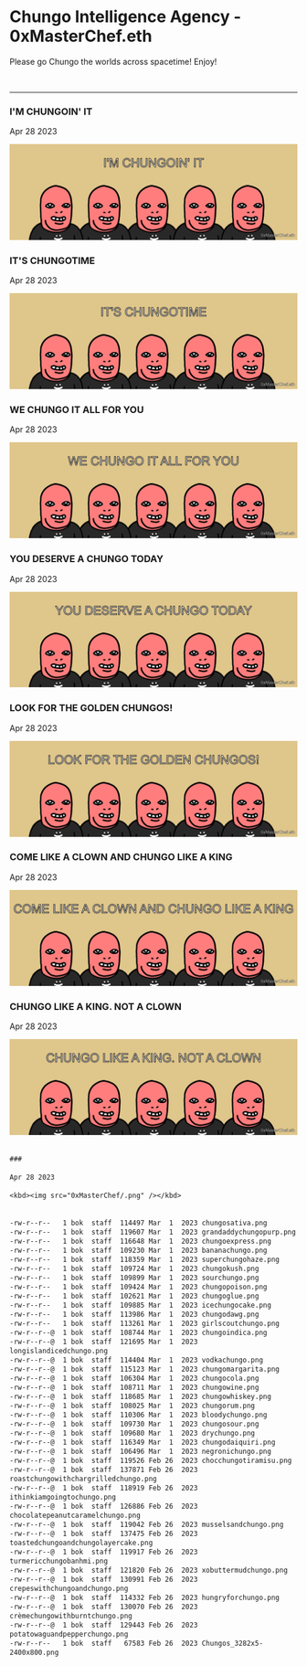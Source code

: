 # Chungo Intelligence Agency - 0xMasterChef.eth

Please go Chungo the worlds across spacetime! Enjoy!

<br />

---

### I'M CHUNGOIN' IT

Apr 28 2023

<kbd><img src="0xMasterChef/imchungoinit.png" /></kbd>

### IT'S CHUNGOTIME

Apr 28 2023

<kbd><img src="0xMasterChef/itschungotime.png" /></kbd>

### WE CHUNGO IT ALL FOR YOU

Apr 28 2023

<kbd><img src="0xMasterChef/wechungoitallforyou.png" /></kbd>

### YOU DESERVE A CHUNGO TODAY

Apr 28 2023

<kbd><img src="0xMasterChef/youdeserveachungotoday.png" /></kbd>

### LOOK FOR THE GOLDEN CHUNGOS!

Apr 28 2023

<kbd><img src="0xMasterChef/lookforthegoldenchungos.png" /></kbd>

### COME LIKE A CLOWN AND CHUNGO LIKE A KING

Apr 28 2023

<kbd><img src="0xMasterChef/comelikeaclownandchungolikeaking.png" /></kbd>

### CHUNGO LIKE A KING. NOT A CLOWN

Apr 28 2023

<kbd><img src="0xMasterChef/chungolikeakingnotaclown.png" /></kbd>

```

###

Apr 28 2023

<kbd><img src="0xMasterChef/.png" /></kbd>


-rw-r--r--   1 bok  staff  114497 Mar  1  2023 chungosativa.png
-rw-r--r--   1 bok  staff  119607 Mar  1  2023 grandaddychungopurp.png
-rw-r--r--   1 bok  staff  116648 Mar  1  2023 chungoexpress.png
-rw-r--r--   1 bok  staff  109230 Mar  1  2023 bananachungo.png
-rw-r--r--   1 bok  staff  118359 Mar  1  2023 superchungohaze.png
-rw-r--r--   1 bok  staff  109724 Mar  1  2023 chungokush.png
-rw-r--r--   1 bok  staff  109899 Mar  1  2023 sourchungo.png
-rw-r--r--   1 bok  staff  109424 Mar  1  2023 chungopoison.png
-rw-r--r--   1 bok  staff  102621 Mar  1  2023 chungoglue.png
-rw-r--r--   1 bok  staff  109885 Mar  1  2023 icechungocake.png
-rw-r--r--   1 bok  staff  113986 Mar  1  2023 chungodawg.png
-rw-r--r--   1 bok  staff  113261 Mar  1  2023 girlscoutchungo.png
-rw-r--r--@  1 bok  staff  108744 Mar  1  2023 chungoindica.png
-rw-r--r--@  1 bok  staff  121695 Mar  1  2023 longislandicedchungo.png
-rw-r--r--@  1 bok  staff  114404 Mar  1  2023 vodkachungo.png
-rw-r--r--@  1 bok  staff  115123 Mar  1  2023 chungomargarita.png
-rw-r--r--@  1 bok  staff  106304 Mar  1  2023 chungocola.png
-rw-r--r--@  1 bok  staff  108711 Mar  1  2023 chungowine.png
-rw-r--r--@  1 bok  staff  118685 Mar  1  2023 chungowhiskey.png
-rw-r--r--@  1 bok  staff  108025 Mar  1  2023 chungorum.png
-rw-r--r--@  1 bok  staff  110306 Mar  1  2023 bloodychungo.png
-rw-r--r--@  1 bok  staff  109730 Mar  1  2023 chungosour.png
-rw-r--r--@  1 bok  staff  109680 Mar  1  2023 drychungo.png
-rw-r--r--@  1 bok  staff  116349 Mar  1  2023 chungodaiquiri.png
-rw-r--r--@  1 bok  staff  106496 Mar  1  2023 negronichungo.png
-rw-r--r--@  1 bok  staff  119526 Feb 26  2023 chocchungotiramisu.png
-rw-r--r--@  1 bok  staff  137871 Feb 26  2023 roastchungowithchargrilledchungo.png
-rw-r--r--@  1 bok  staff  118919 Feb 26  2023 ithinkiamgoingtochungo.png
-rw-r--r--@  1 bok  staff  126886 Feb 26  2023 chocolatepeanutcaramelchungo.png
-rw-r--r--@  1 bok  staff  119042 Feb 26  2023 musselsandchungo.png
-rw-r--r--@  1 bok  staff  137475 Feb 26  2023 toastedchungoandchungolayercake.png
-rw-r--r--@  1 bok  staff  119917 Feb 26  2023 turmericchungobanhmi.png
-rw-r--r--@  1 bok  staff  121820 Feb 26  2023 xobuttermudchungo.png
-rw-r--r--@  1 bok  staff  130991 Feb 26  2023 crepeswithchungoandchungo.png
-rw-r--r--@  1 bok  staff  114332 Feb 26  2023 hungryforchungo.png
-rw-r--r--@  1 bok  staff  130070 Feb 26  2023 crèmechungowithburntchungo.png
-rw-r--r--@  1 bok  staff  129443 Feb 26  2023 potatowaguandpepperchungo.png
-rw-r--r--   1 bok  staff   67583 Feb 26  2023 Chungos_3282x5-2400x800.png
```

